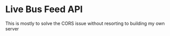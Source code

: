 # Live Bus Feed API  
This is mostly to solve the CORS issue without resorting to building my own server  
